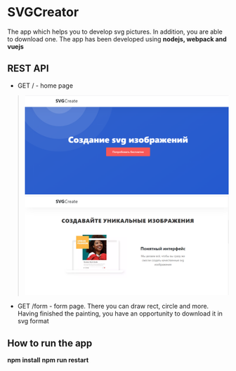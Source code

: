 # SVGCreator
The app which helps you to develop svg pictures. In addition, you are able to download one. The app has been developed using **nodejs, webpack and vuejs**

## REST API
* GET / - home page
>![alt text](https://github.com/ValValeria/VueJs_SVGCreator/blob/canvas/screen1.png?raw=true)
>![alt text](https://github.com/ValValeria/VueJs_SVGCreator/blob/canvas/screen2.png?raw=true)
* GET /form - form page. There you can draw rect, circle and more. Having finished the painting, you have an opportunity to download it in svg format

## How to run the app
**npm install**
**npm run restart**
